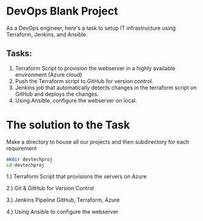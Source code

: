 # DevOps Blank Project

As a DevOps engineer, here's a task to setup IT infrastructure using Terraform, Jenkins, and Ansible. 

## Tasks:

1. Terraform Script to provision the webserver in a highly available environment (Azure cloud)
2. Push the Terraform script to GitHub for version control.
3. Jenkins job that automatically detects changes in the terraform script on GitHub and deploys the changes.
4. Using Ansible, configure the webserver on local.

# The solution to the Task

Make a directory to house all our projects and then subdirectory for each requirement

```bash
mkdir devtechproj
cd devtechproj
```

1.) Terraform Script that provisions the servers on Azure

2.) Git & GitHub for Version Control

3.) Jenkins Pipeline GitHub, Terraform, Azure

4.) Using Ansible to configure the webserver


